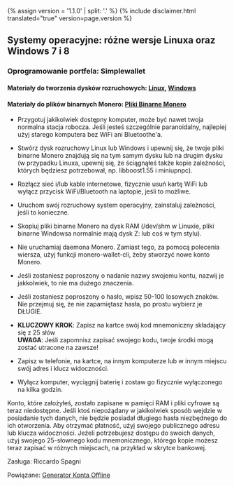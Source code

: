 {% assign version = '1.1.0' | split: '.' %}
{% include disclaimer.html translated="true" version=page.version %}
## Systemy operacyjne: różne wersje Linuxa oraz Windows 7 i 8

### Oprogramowanie portfela:  Simplewallet

#### Materiały do tworzenia dysków rozruchowych:  [Linux](http://www.pendrivelinux.com/),       [Windows](https://www.microsoft.com/en-us/download/windows-usb-dvd-download-tool)

#### Materiały do plików binarnych Monero:  [Pliki Binarne Monero](https://getmonero.org/downloads/)

- Przygotuj jakikolwiek dostępny komputer, może być nawet twoja normalna stacja robocza. Jeśli jesteś szczególnie paranoidalny, najlepiej użyj starego komputera bez WiFi ani Bluetoothe'a.

- Stwórz dysk rozruchowy Linux lub Windows i upewnij się, że twoje pliki binarne Monero znajdują się na tym samym dysku lub na drugim dysku (w przypadku Linuxa, upewnij się, że ściągnąłeś także kopie zależności, których będziesz potrzebował, np. libboost1.55 i miniupnpc).

- Rozłącz sieć i/lub kable internetowe, fizycznie usuń kartę WiFi lub wyłącz przycisk WiFi/Bluetooth na laptopie, jeśli to możliwe.

- Uruchom swój rozruchowy system operacyjny, zainstaluj zależności, jeśli to konieczne.

- Skopiuj pliki binarne Monero na dysk RAM (/dev/shm w Linuxie, pliki binarne Windowsa normalnie mają dysk Z: lub coś w tym stylu).

- Nie uruchamiaj daemona Monero. Zamiast tego, za pomocą polecenia wiersza, użyj funkcji monero-wallet-cli, żeby stworzyć nowe konto Monero.

- Jeśli zostaniesz poproszony o nadanie nazwy swojemu kontu, nazwij je jakkolwiek, to nie ma dużego znaczenia.

- Jeśli zostaniesz poproszony o hasło, wpisz 50-100 losowych znaków. Nie przejmuj się, że nie zapamiętasz hasła, po prostu wybierz je DŁUGIE.

- **KLUCZOWY KROK**: Zapisz na kartce swój kod mnemoniczny składający się z 25 słów  
**UWAGA**:  Jeśli zapomnisz zapisać swojego kodu, twoje środki mogą zostać utracone na zawsze!

- Zapisz w telefonie, na kartce, na innym komputerze lub w innym miejscu swój adres i klucz widoczności.

- Wyłącz komputer, wyciągnij baterię i zostaw go fizycznie wyłączonego na kilka godzin.

 Konto, które założyłeś, zostało zapisane w pamięci RAM i pliki cyfrowe są teraz niedostępne. Jeśli ktoś niepożądany w jakikolwiek sposób wejdzie w posiadanie tych danych, nie będzie posiadał długiego hasła niezbędnego do ich otworzenia. Aby otrzymać płatność, użyj swojego publicznego adresu lub klucza widoczności. Jeżeli potrzebujesz dostępu do swoich danych, użyj swojego 25-słownego kodu mnemonicznego, którego kopie możesz teraz zapisać w różnych miejscach, na przykład w skrytce bankowej.

Zasługa:  Riccardo Spagni

Powiązane:  [Generator Konta Offline](http://moneroaddress.org/)
